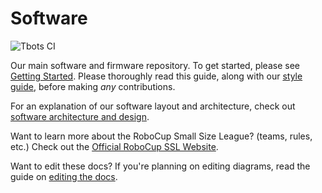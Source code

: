 # Software

![Tbots CI](https://github.com/UBC-Thunderbots/Software/actions/workflows/main.yml/badge.svg)

Our main software and firmware repository. To get started, please see [Getting Started](docs/getting-started.md). Please thoroughly read this guide, along with our [style guide](docs/code-style-guide.md), before making *any* contributions.

For an explanation of our software layout and architecture, check out [software architecture and design](docs/software-architecture-and-design.md).

Want to learn more about the RoboCup Small Size League? (teams, rules, etc.) Check out the [Official RoboCup SSL Website](https://ssl.robocup.org/).

Want to edit these docs? If you're planning on editing diagrams, read the guide on [editing the docs](docs/editing-the-docs.md).
